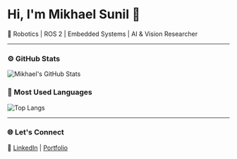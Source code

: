 # Hi, I'm Mikhael Sunil 👋  
🚀 Robotics | ROS 2 | Embedded Systems | AI & Vision Researcher  

---

### ⚙️ GitHub Stats  
![Mikhael's GitHub Stats](https://github-readme-stats.vercel.app/api?username=MikhaelSunil&show_icons=true&theme=tokyonight)

### 🧮 Most Used Languages  
![Top Langs](https://github-readme-stats.vercel.app/api/top-langs/?username=MikhaelSunil&layout=compact&theme=tokyonight)

---

### 🌐 Let's Connect  
🔗 [LinkedIn](https://linkedin.com/in/mikhaelsunil) | [Portfolio](#)
